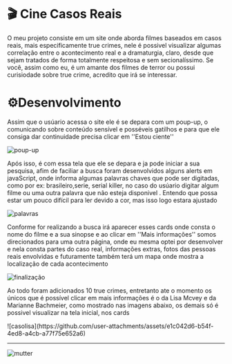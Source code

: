<h1> 🎬 Cine Casos Reais</h1>
<p>O meu projeto consiste em um site onde aborda filmes baseados em casos reais, mais especificamente true crimes, nele é possivel visualizar algumas correlação
  entre o acontecimento real e a dramaturgia, claro, desde que sejam tratados de forma totalmente respeitosa e sem secionalíssimo.
  Se você, assim como eu, é um amante dos filmes de terror ou possui curisiodade sobre true crime, acredito que irá se interessar.
</p>

<h1> ⚙️Desenvolvimento</h1>
<p>Assim que o usúario acessa o site ele é se depara com um poup-up, o comunicando sobre conteúdo sensível e posséveis gatilhos
e para que ele consiga dar continuidade precisa clicar em ''Estou ciente''</p>

![poup-up](https://github.com/user-attachments/assets/399d41b2-c40c-4e04-a606-e82eaec0228a)

<p>Após isso, é com essa tela que ele se depara e ja pode iniciar a sua pesquisa, afim de faciliar a busca foram desenvolvidos
alguns alerts em javaScript, onde informa algumas palavras chaves que pode ser digitadas, como por ex: brasileiro,serie, serial killer, no caso do usúario 
digitar algum filme ou uma outra palavra que não esteja disponivel . 
Entendo que possa estar um pouco difícil para ler devido a cor, mas isso logo estara ajustado</p>

![palavras](https://github.com/user-attachments/assets/adaa50ce-2fc7-4ad8-ad0c-c037361fe9b5)

<p>Conforme for realizando a busca irá aparecer esses cards onde consta o nome do filme e a sua sinopse e ao clicar em ''Mais informações'' somos direcionados
para uma outra página, onde eu mesma optei por desenvolver e nela consta partes do caso real, informações extras, fotos das pessoas reais envolvidas e futuramente também terá um mapa onde mostra a localização
de cada acontecimento</p>

![finalização](https://github.com/user-attachments/assets/4afd11cb-8381-45fb-86a4-324e40f10c72)


<p>Ao todo foram adicionados 10 true crimes, entretanto ate o momento os únicos que é possível clicar em mais informações é o da Lisa Mcvey e da Marianne Bachmeier, como mostrado nas imagens abaixo, os demais só é possivel visualizar na tela inicial, nos cards</p>
![casolisa](https://github.com/user-attachments/assets/e1c042d6-b54f-4ed8-a4cb-a77f75e652a6)

----
![mutter](https://github.com/user-attachments/assets/7af810e1-03d7-4622-9866-df0f494066c2)






